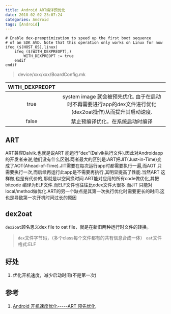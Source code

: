 ```yaml
---
title: Android ART编译预优化
date: 2018-02-02 23:07:24
categories: Android
tags: [Android]
---
```


```
# Enable dex-preoptimization to speed up the first boot sequence               
# of an SDK AVD. Note that this operation only works on Linux for now          
ifeq ($(HOST_OS),linux)                                                        
	ifeq ($(WITH_DEXPREOPT),)                                                    
		WITH_DEXPREOPT := true                                                     
	endif                                                                        
endif                                                                          
```
>device/xxx/xxx/BoardConfig.mk

| WITH_DEXPREOPT |      |
| :------------: | :--: |
| true	| system image 就会被预先优化. 由于在启动时不再需要进行app的dex文件进行优化(dex2oat操作)从而提升其启动速度.|
| false | 禁止预编译优化，在系统启动时编译|

<!--more-->


## ART

ART兼容Dalvik.也就是说ART 能运行”dex”(Dalvik执行文件).因此对Androidapp的开发者来说,他们没有什么区别.两者最大的区别是:ART把JIT(Just-in-Time)变成了AOT(Ahead-of-Time).JIT需要在每次运行app时都需要执行一遍,而AOT 只需要执行一次,而后续再运行此app是不需要再执行,其明显提高了性能.当然ART 这样做,也是有代价的,那就是以空间换时间.ART能对应用的所有code做优化,其把bitcode 编译为ELF文件.而ELF文件也往往比odex文件大很多.而JIT
只能对local/method做优化.ART的另一个缺点是其第一次执行优化时需要更长的时间.这也是导致第一次开机时间过长的原因

## dex2oat

`dex2oat`顾名思义dex file to oat file，就是在新旧两种运行时文件的转换。

> `dex`文件字节码，（多个class每个文件都有的共有信息合成一体）
> `oat`文件格式:ELF

## 好处

1. 优化开机速度，减少启动时间(不是第一次)



## 参考

1. [Android 开机速度优化-----ART 预先优化](http://blog.csdn.net/u010164190/article/details/51463492)
